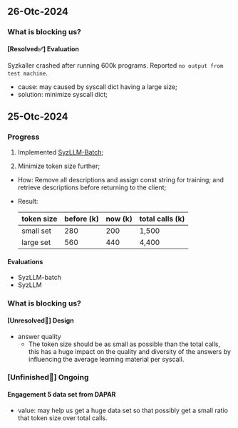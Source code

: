 ## 26-Otc-2024

### What is blocking us?

#### [Resolved✅] Evaluation

Syzkaller crashed after running 600k programs. Reported `no output from test machine`.

- cause: may caused by syscall dict having a large size;
- solution: minimize syscall dict;

## 25-Otc-2024

### Progress

1. Implemented [SyzLLM-Batch](https://github.com/AmoyCherry/fuzz-with-LLM/pull/7);

2. Minimize token size further;

- How: Remove all descriptions and assign const string for training; and retrieve descriptions before returning to the client;

- Result: 

  | token size | before (k) | now (k) | total calls (k) |
  | ---------- | ---------- | ------- | --------------- |
  | small set  | 280        | 200     | 1,500           |
  | large set  | 560        | 440     | 4,400           |

#### Evaluations

- SyzLLM-batch
- SyzLLM

### What is blocking us?

#### [Unresolved🛑] Design

- answer quality
  - The token size should be as small as possible than the total calls, this has a huge impact on the quality and diversity of the answers by influencing the average learning material per syscall.

### [Unfinished🚀] Ongoing

#### Engagement 5 data set from DAPAR

- value: may help us get a huge data set so that possibly get a small ratio that token size over total calls.

